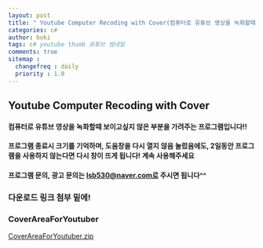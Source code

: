 ```yaml
---
layout: post
title: " Youtube Computer Recoding with Cover(컴퓨터로 유튜브 영상을 녹화할때 보이고싶지 않은 부분을 가려주는 프로그램) "
categories: c#
author: boki
tags: c# youtube thumb 유튜브 썸네일
comments: true
sitemap :
  changefreq : daily
  priority : 1.0
---
```


## Youtube Computer Recoding with Cover

#### 컴퓨터로 유튜브 영상을 녹화할때 보이고싶지 않은 부분을 가려주는 프로그램입니다!!
#### 프로그램 종료시 크기를 기억하며, 도움창을 다시 열지 않음 눌렀음에도, 2일동안 프로그램을 사용하지 않는다면 다시 창이 뜨게 됩니다! 계속 사용해주세요
#### 프로그램 문의, 광고 문의는 lsb530@naver.com로 주시면 됩니다^^
### 다운로드 링크 첨부 밑에!

### CoverAreaForYoutuber
[CoverAreaForYoutuber.zip](https://github.com/lsb530/lsb530.github.io/files/4588701/CoverAreaForYoutuber.zip)
